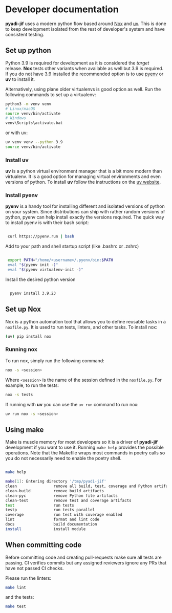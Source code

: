 # Developer documentation

**pyadi-jif** uses a modern python flow based around [Nox](https://nox.thea.codes/en/stable/) and [uv](https://docs.astral.sh/uv/). This is done to keep development isolated from the rest of developer's system and have consistent testing.

## Set up python

Python 3.9 is required for development as it is considered the _target_ release. **Nox** tests other variants when available as well but 3.9 is required. If you do not have 3.9 installed the recommended option is to use [pyenv](https://github.com/pyenv/pyenv) or **uv** to install it.

Alternatively, using plane older virtualenvs is good option as well. Run the following commands to set up a virtualenv:


```bash
python3 -m venv venv
# Linux/macOS
source venv/bin/activate
# Windows
venv\Scripts\activate.bat
```

or with uv:
  
```bash
uv venv venv --python 3.9
source venv/bin/activate
```

### Install uv

**uv** is a python virtual environment manager that is a bit more modern than virtualenv. It is a good option for managing virtual environments and even versions of python. To install **uv** follow the instructions on the [uv website](https://docs.astral.sh/uv/getting-started/installation/#standalone-installer).


### Install pyenv

**pyenv** is a handy tool for installing different and isolated versions of python on your system. Since distributions can ship with rather random versions of python, pyenv can help install exactly the versions required. The quick way to install pyenv is with their bash script:

```bash

 curl https://pyenv.run | bash

```

Add to your path and shell startup script (like .bashrc or .zshrc)

```bash

 export PATH="/home/<username>/.pyenv/bin:$PATH
 eval "$(pyenv init -)"
 eval "$(pyenv virtualenv-init -)"

```

Install the desired python version

```bash

  pyenv install 3.9.23

```

## Set up Nox

Nox is a python automation tool that allows you to define reusable tasks in a `noxfile.py`. It is used to run tests, linters, and other tasks. To install nox:

```bash
(uv) pip install nox
```

### Running nox

To run nox, simply run the following command:

```bash
nox -s <session>
```

Where `<session>` is the name of the session defined in the `noxfile.py`. For example, to run the tests:
```bash
nox -s tests
```

If running with **uv** you can use the `uv run` command to run nox:

```bash
uv run nox -s <session>
```


## Using make

Make is muscle memory for most developers so it is a driver of **pyadi-jif** development if you want to use it. Running `make help` provides the possible operations. Note that the Makefile wraps most commands in poetry calls so you do not necessarily need to enable the poetry shell.

```bash

make help

make[1]: Entering directory '/tmp/pyadi-jif'
clean                remove all build, test, coverage and Python artifacts
clean-build          remove build artifacts
clean-pyc            remove Python file artifacts
clean-test           remove test and coverage artifacts
test                 run tests
testp                run tests parallel
coverage             run test with coverage enabled
lint                 format and lint code
docs                 build documentation
install              install module

```

## When committing code

Before committing code and creating pull-requests make sure all tests are passing. CI verifies commits but any assigned reviewers ignore any PRs that have not passed CI checks.

Please run the linters:

```bash
make lint
```

and the tests:

```bash
make test
```

